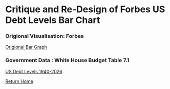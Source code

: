 # Critique and Re-Design of Forbes US Debt Levels Bar Chart

### Origional Visualisation: Forbes 

[Origional Bar Graph](https://www.forbes.com/sites/billconerly/2021/12/29/federal-debt-a-danger-to-business-but-not-this-year/?sh=3d6bd56f1497)

### Government Data : White House Budget Table 7.1

[US Debt Levels 1940-2026](https://www.whitehouse.gov/omb/historical-tables/)

[Return Home](README.md)
